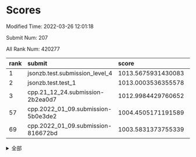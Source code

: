 # Scores

Modified Time: 2022-03-26 12:01:18

Submit Num: 207

All Rank Num: 420277

| rank |               submit               |       score        |       sigma        | pk_num |
| :--- | :--------------------------------- | :----------------- | :----------------- | :----- |
| 1    | jsonzb.test.submission_level_4     | 1013.5675931430083 | 0.8141256519433605 | 8120   |
| 2    | jsonzb.test.test_1                 | 1013.0003536355578 | 0.8494674510750613 | 8124   |
| 3    | cpp.21_12_24.submission-2b2ea0d7   | 1012.9984429760652 | 0.8108785020094429 | 8121   |
| 57   | cpp.2022_01_09.submission-5b0e3de2 | 1004.4505171191589 | 0.704431765894605  | 8122   |
| 69   | cpp.2022_01_09.submission-816672bd | 1003.5831373755339 | 0.7088803821499957 | 8122   |


<details>
<summary>全部</summary>

| rank |                 submit                 |       score        |       sigma        | pk_num |
| :--- | :------------------------------------- | :----------------- | :----------------- | :----- |
| 1    | jsonzb.test.submission_level_4         | 1013.5675931430083 | 0.8141256519433605 | 8120   |
| 2    | jsonzb.test.test_1                     | 1013.0003536355578 | 0.8494674510750613 | 8124   |
| 3    | cpp.21_12_24.submission-2b2ea0d7       | 1012.9984429760652 | 0.8108785020094429 | 8121   |
| 4    | gobigger.level_3.submission_level_3_30 | 1012.0199068542406 | 0.8068619006507087 | 8122   |
| 5    | gobigger.level_3.submission_level_3_16 | 1011.756743872109  | 0.7661282535458153 | 8117   |
| 6    | gobigger.level_3.submission_level_3_1  | 1011.3574543847484 | 0.7780611954992785 | 8122   |
| 7    | gobigger.level_3.submission_level_3_11 | 1011.2824204882984 | 0.778402123516189  | 8122   |
| 8    | gobigger.level_3.submission_level_3_36 | 1010.958484332971  | 0.7726788518728427 | 8123   |
| 9    | gobigger.level_3.submission_level_3_42 | 1010.9178804158892 | 0.7812727848982963 | 8124   |
| 10   | gobigger.level_3.submission_level_3_49 | 1010.9099325740168 | 0.76238513216899   | 8124   |
| 11   | gobigger.level_3.submission_level_3_2  | 1010.8912818749062 | 0.7885344706680489 | 8124   |
| 12   | gobigger.level_3.submission_level_3_3  | 1010.8851057211281 | 0.783715788843671  | 8118   |
| 13   | gobigger.level_3.submission_level_3_18 | 1010.8101537635922 | 0.7520316017254864 | 8121   |
| 14   | gobigger.level_3.submission_level_3_25 | 1010.7434050737282 | 0.7816849481917728 | 8123   |
| 15   | gobigger.level_3.submission_level_3_29 | 1010.7384019017511 | 0.7893023419679531 | 8124   |
| 16   | gobigger.level_3.submission_level_3_7  | 1010.7022674794982 | 0.7886098461001109 | 8124   |
| 17   | gobigger.level_3.submission_level_3_48 | 1010.6785121189149 | 0.7579178328385346 | 8121   |
| 18   | gobigger.level_3.submission_level_3_41 | 1010.6655572312268 | 0.7508824924373458 | 8124   |
| 19   | gobigger.level_3.submission_level_3_24 | 1010.6156190164354 | 0.7801593905872249 | 8122   |
| 20   | gobigger.level_3.submission_level_3_26 | 1010.457539897761  | 0.7823748067181676 | 8121   |
| 21   | gobigger.level_3.submission_level_3_0  | 1010.3657320184027 | 0.7646195820333931 | 8122   |
| 22   | gobigger.level_3.submission_level_3_20 | 1010.1741387473727 | 0.7666348178426909 | 8118   |
| 23   | gobigger.level_3.submission_level_3_19 | 1010.1264312719729 | 0.7685139352250346 | 8119   |
| 24   | gobigger.level_3.submission_level_3_8  | 1010.0732051605529 | 0.7713217833383935 | 8125   |
| 25   | gobigger.level_3.submission_level_3_23 | 1010.0142582337457 | 0.7439811168300713 | 8122   |
| 26   | gobigger.level_3.submission_level_3_40 | 1009.9409420464268 | 0.7702496632068695 | 8120   |
| 27   | gobigger.level_3.submission_level_3_13 | 1009.9329280150182 | 0.7695376818652009 | 8126   |
| 28   | gobigger.level_3.submission_level_3_44 | 1009.8675224301638 | 0.7800554817350578 | 8124   |
| 29   | gobigger.level_3.submission_level_3_38 | 1009.7700834990625 | 0.7505453175097532 | 8124   |
| 30   | gobigger.level_3.submission_level_3_4  | 1009.7684872023482 | 0.7779665541953062 | 8120   |
| 31   | gobigger.level_3.submission_level_3_39 | 1009.732426607607  | 0.7427987845456945 | 8122   |
| 32   | gobigger.level_3.submission_level_3_14 | 1009.6739586024099 | 0.7692568970826843 | 8123   |
| 33   | gobigger.level_3.submission_level_3_34 | 1009.5915472448136 | 0.7542059954964111 | 8123   |
| 34   | gobigger.level_3.submission_level_3_43 | 1009.568799343855  | 0.7607094422770607 | 8122   |
| 35   | gobigger.level_3.submission_level_3_32 | 1009.5554937222904 | 0.7454002960149395 | 8118   |
| 36   | gobigger.level_3.submission_level_3_5  | 1009.532513778947  | 0.7490492294094258 | 8121   |
| 37   | gobigger.level_3.submission_level_3_12 | 1009.5285758526171 | 0.7829153600318485 | 8119   |
| 38   | gobigger.level_3.submission_level_3_6  | 1009.512057972857  | 0.7494448015113889 | 8120   |
| 39   | gobigger.level_3.submission_level_3_45 | 1009.4679164458315 | 0.7318876364412484 | 8124   |
| 40   | gobigger.level_3.submission_level_3_27 | 1009.295813239018  | 0.7484131816179637 | 8123   |
| 41   | gobigger.level_3.submission_level_3_31 | 1009.2720314421794 | 0.7430997374384885 | 8121   |
| 42   | gobigger.level_3.submission_level_3_47 | 1009.2383549131716 | 0.7606756154692046 | 8122   |
| 43   | gobigger.level_3.submission_level_3_28 | 1009.2321155166234 | 0.752372023257137  | 8125   |
| 44   | gobigger.level_3.submission_level_3_15 | 1009.1826985592535 | 0.7547468267943441 | 8121   |
| 45   | gobigger.level_3.submission_level_3_46 | 1009.1688050984968 | 0.750473418035578  | 8120   |
| 46   | gobigger.level_3.submission_level_3_35 | 1009.1127600289643 | 0.7482887244213654 | 8119   |
| 47   | gobigger.level_3.submission_level_3_37 | 1009.0784605736186 | 0.7373767507657978 | 8119   |
| 48   | gobigger.level_3.submission_level_3_22 | 1009.0365075827438 | 0.7364833922564061 | 8121   |
| 49   | gobigger.level_3.submission_level_3_33 | 1008.9579588218785 | 0.7388130413918818 | 8127   |
| 50   | gobigger.level_3.submission_level_3_9  | 1008.6934057398131 | 0.746441700082827  | 8120   |
| 51   | gobigger.level_3.submission_level_3_21 | 1008.5988455914953 | 0.7393265079281307 | 8121   |
| 52   | gobigger.level_3.submission_level_3_17 | 1008.596495015885  | 0.7375739727506065 | 8125   |
| 53   | gobigger.level_3.submission_level_3_10 | 1008.5281757972627 | 0.7448996192114461 | 8114   |
| 54   | gobigger.level_1.submission_level_1_7  | 1005.96357443779   | 0.73157201275385   | 8122   |
| 55   | gobigger.level_1.submission_level_1_16 | 1004.5530569678351 | 0.715608021008859  | 8123   |
| 56   | gobigger.level_1.submission_level_1_14 | 1004.5018061106473 | 0.7345332387902118 | 8122   |
| 57   | cpp.2022_01_09.submission-5b0e3de2     | 1004.4505171191589 | 0.704431765894605  | 8122   |
| 58   | gobigger.level_1.submission_level_1_18 | 1004.3853172960517 | 0.714889767501758  | 8123   |
| 59   | gobigger.level_1.submission_level_1_46 | 1004.3740089877668 | 0.7136168992984172 | 8119   |
| 60   | gobigger.level_1.submission_level_1_15 | 1004.1188542023857 | 0.7319752730071724 | 8120   |
| 61   | gobigger.level_1.submission_level_1_34 | 1004.1054709811333 | 0.7181859644927463 | 8120   |
| 62   | gobigger.level_1.submission_level_1_20 | 1003.9688921869578 | 0.7094463819862059 | 8127   |
| 63   | gobigger.level_1.submission_level_1_27 | 1003.8606760253176 | 0.7216801134481232 | 8117   |
| 64   | gobigger.level_1.submission_level_1_30 | 1003.8603176539415 | 0.7259228941947097 | 8119   |
| 65   | gobigger.level_1.submission_level_1_1  | 1003.7306855874377 | 0.7171833356222747 | 8118   |
| 66   | gobigger.level_1.submission_level_1_3  | 1003.6900816076989 | 0.7091835492460271 | 8118   |
| 67   | gobigger.level_1.submission_level_1_47 | 1003.6877531472537 | 0.7187073714544603 | 8124   |
| 68   | gobigger.level_1.submission_level_1_8  | 1003.6049069228762 | 0.7248286241632541 | 8121   |
| 69   | cpp.2022_01_09.submission-816672bd     | 1003.5831373755339 | 0.7088803821499957 | 8122   |
| 70   | gobigger.level_1.submission_level_1_35 | 1003.5745046096539 | 0.721388052844178  | 8124   |
| 71   | gobigger.level_1.submission_level_1_2  | 1003.5726211603023 | 0.7146442883648486 | 8123   |
| 72   | gobigger.level_1.submission_level_1_49 | 1003.571969399605  | 0.7042838622714525 | 8122   |
| 73   | gobigger.level_1.submission_level_1_22 | 1003.4759239260985 | 0.725333158836157  | 8113   |
| 74   | gobigger.level_1.submission_level_1_5  | 1003.4407439531633 | 0.7255290873928752 | 8118   |
| 75   | gobigger.level_1.submission_level_1_19 | 1003.4388521838241 | 0.7294507087918899 | 8120   |
| 76   | gobigger.level_1.submission_level_1_13 | 1003.4183331682284 | 0.7155469033148584 | 8126   |
| 77   | gobigger.level_1.submission_level_1_39 | 1003.3763782799393 | 0.7081934952076278 | 8126   |
| 78   | gobigger.level_1.submission_level_1_33 | 1003.3677646574063 | 0.7174857492996874 | 8120   |
| 79   | gobigger.level_1.submission_level_1_29 | 1003.3636404340481 | 0.7290564047401773 | 8120   |
| 80   | gobigger.level_1.submission_level_1_44 | 1003.3563777967593 | 0.7177529238811612 | 8116   |
| 81   | gobigger.level_1.submission_level_1_37 | 1003.2927110966612 | 0.7111935210701023 | 8121   |
| 82   | gobigger.level_1.submission_level_1_41 | 1003.2535420722168 | 0.7069701459285633 | 8119   |
| 83   | gobigger.level_1.submission_level_1_28 | 1003.1650123139856 | 0.7131782055964471 | 8121   |
| 84   | gobigger.level_1.submission_level_1_31 | 1003.1506240035408 | 0.7195822130393442 | 8117   |
| 85   | gobigger.level_1.submission_level_1_42 | 1003.1154208036809 | 0.7066198491907638 | 8118   |
| 86   | gobigger.level_1.submission_level_1_48 | 1002.9259433200147 | 0.7141258645980786 | 8120   |
| 87   | gobigger.level_1.submission_level_1_25 | 1002.9103515954223 | 0.7145178553930469 | 8118   |
| 88   | gobigger.level_1.submission_level_1_21 | 1002.8401753968069 | 0.7167480604567976 | 8128   |
| 89   | gobigger.level_1.submission_level_1_11 | 1002.8078221867878 | 0.7133284584460525 | 8120   |
| 90   | gobigger.level_1.submission_level_1_9  | 1002.7912472334841 | 0.7141736982512376 | 8117   |
| 91   | gobigger.level_1.submission_level_1_6  | 1002.7807994368743 | 0.7039886832519225 | 8127   |
| 92   | gobigger.level_1.submission_level_1_38 | 1002.7495167015986 | 0.719087737706568  | 8120   |
| 93   | gobigger.level_1.submission_level_1_12 | 1002.734425470002  | 0.7140878087969849 | 8125   |
| 94   | gobigger.level_1.submission_level_1_26 | 1002.7174686668341 | 0.7174434926002703 | 8116   |
| 95   | gobigger.level_1.submission_level_1_43 | 1002.4803765762258 | 0.7055165402458776 | 8124   |
| 96   | gobigger.level_1.submission_level_1_17 | 1002.417830529271  | 0.7019332881081085 | 8117   |
| 97   | gobigger.level_1.submission_level_1_24 | 1002.3778042009558 | 0.7118554906677331 | 8124   |
| 98   | gobigger.level_1.submission_level_1_4  | 1002.3401079639046 | 0.7092806044404172 | 8124   |
| 99   | gobigger.level_1.submission_level_1_23 | 1002.3209541034234 | 0.7089386117551857 | 8126   |
| 100  | gobigger.level_1.submission_level_1_10 | 1002.2960158512008 | 0.7087720488858213 | 8116   |
| 101  | gobigger.level_1.submission_level_1_0  | 1002.2316823755255 | 0.7175290995341578 | 8121   |
| 102  | gobigger.level_1.submission_level_1_32 | 1002.2244953876238 | 0.7043874308132578 | 8124   |
| 103  | gobigger.level_1.submission_level_1_45 | 1002.0800671136795 | 0.7098264499573914 | 8124   |
| 104  | gobigger.level_1.submission_level_1_40 | 1002.0478766267114 | 0.7024619343251655 | 8120   |
| 105  | gobigger.level_1.submission_level_1_36 | 1001.8712347601441 | 0.7144217077509254 | 8120   |
| 106  | gobigger.random.submission_random_27   | 997.3646254025386  | 0.7037485840021621 | 8122   |
| 107  | gobigger.random.submission_random_24   | 997.0994599487838  | 0.6996662941691281 | 8123   |
| 108  | gobigger.random.submission_random_33   | 997.0771651523918  | 0.708590935432319  | 8123   |
| 109  | gobigger.random.submission_random_2    | 997.004742558392   | 0.7028780320888409 | 8117   |
| 110  | gobigger.random.submission_random_21   | 996.9212898033688  | 0.711048965160277  | 8121   |
| 111  | gobigger.random.submission_random_1    | 996.8465912663348  | 0.7047570631727924 | 8123   |
| 112  | gobigger.random.submission_random_47   | 996.6416914262757  | 0.7209797866094506 | 8126   |
| 113  | gobigger.random.submission_random_7    | 996.5581463197881  | 0.696978368206415  | 8124   |
| 114  | gobigger.random.submission_random_31   | 996.512473056832   | 0.7159751815769054 | 8119   |
| 115  | gobigger.random.submission_random_41   | 996.5066836713679  | 0.7100992205609891 | 8121   |
| 116  | gobigger.random.submission_random_38   | 996.4939464020476  | 0.7103860660345901 | 8120   |
| 117  | gobigger.random.submission_random_17   | 996.4488663027558  | 0.7011586337563763 | 8119   |
| 118  | gobigger.random.submission_random_35   | 996.4090474944065  | 0.7231949026409323 | 8118   |
| 119  | gobigger.random.submission_random_30   | 996.3970122290326  | 0.7046383196985917 | 8117   |
| 120  | gobigger.random.submission_random_3    | 996.3883293850367  | 0.7181690077373312 | 8119   |
| 121  | gobigger.random.submission_random_25   | 996.383456160923   | 0.7034785222501982 | 8123   |
| 122  | gobigger.random.submission_random_10   | 996.3616238983781  | 0.7093423545298803 | 8118   |
| 123  | gobigger.random.submission_random_36   | 996.2869593153242  | 0.7079733220879756 | 8125   |
| 124  | gobigger.random.submission_random_19   | 996.2683512964637  | 0.7032504731523727 | 8125   |
| 125  | gobigger.random.submission_random_5    | 996.1898926535366  | 0.7134052241084852 | 8120   |
| 126  | gobigger.random.submission_random_23   | 996.0659863377726  | 0.7147452254658768 | 8121   |
| 127  | gobigger.random.submission_random_8    | 996.0609366888515  | 0.7130104826797061 | 8119   |
| 128  | gobigger.random.submission_random_20   | 996.0607492521133  | 0.7126382269177928 | 8120   |
| 129  | gobigger.random.submission_random_9    | 996.0592046368643  | 0.7078844366206021 | 8120   |
| 130  | gobigger.random.submission_random_44   | 996.051433981992   | 0.694833278039782  | 8122   |
| 131  | gobigger.random.submission_random_12   | 995.9271927555588  | 0.7170390616229282 | 8124   |
| 132  | gobigger.random.submission_random_34   | 995.9180043427773  | 0.7244582695777324 | 8122   |
| 133  | gobigger.random.submission_random_4    | 995.9093853135978  | 0.7024980379271084 | 8121   |
| 134  | gobigger.random.submission_random_40   | 995.8964942491257  | 0.7225704279246317 | 8123   |
| 135  | gobigger.random.submission_random_26   | 995.8663401254262  | 0.7025495005022333 | 8128   |
| 136  | gobigger.random.submission_random_45   | 995.8471808465398  | 0.7075141221837878 | 8124   |
| 137  | gobigger.random.submission_random_32   | 995.8060452989668  | 0.7090974141567338 | 8122   |
| 138  | gobigger.random.submission_random_0    | 995.8044516873596  | 0.7108121658082046 | 8122   |
| 139  | gobigger.random.submission_random_18   | 995.7962790719346  | 0.7055754508192568 | 8121   |
| 140  | gobigger.random.submission_random_14   | 995.6856614714867  | 0.7154043063472616 | 8129   |
| 141  | gobigger.random.submission_random_42   | 995.6333707764798  | 0.7145407052984135 | 8119   |
| 142  | gobigger.random.submission_random_15   | 995.6164792514994  | 0.7153319958813213 | 8121   |
| 143  | gobigger.random.submission_random_13   | 995.4944208627053  | 0.7097166840475518 | 8124   |
| 144  | gobigger.random.submission_random_46   | 995.4736237381908  | 0.7098167772558301 | 8114   |
| 145  | gobigger.random.submission_random_43   | 995.4091915247894  | 0.7024351335701771 | 8119   |
| 146  | gobigger.random.submission_random_22   | 995.3376944271796  | 0.7096509984109565 | 8121   |
| 147  | gobigger.random.submission_random_48   | 995.329723560411   | 0.7018710225019161 | 8126   |
| 148  | gobigger.random.submission_random_28   | 995.3144834776299  | 0.7065893330274481 | 8123   |
| 149  | gobigger.random.submission_random_37   | 995.2849942330311  | 0.7084932390882405 | 8119   |
| 150  | gobigger.random.submission_random_49   | 995.2355422363188  | 0.711332353332395  | 8116   |
| 151  | gobigger.random.submission_random_6    | 995.159833451857   | 0.7160193709723743 | 8120   |
| 152  | gobigger.random.submission_random_16   | 995.1319578704398  | 0.7093829314968735 | 8120   |
| 153  | gobigger.random.submission_random_29   | 995.020056959028   | 0.7012289377958268 | 8121   |
| 154  | gobigger.random.submission_random_11   | 994.9432612453638  | 0.7242650453842223 | 8123   |
| 155  | gobigger.level_2.submission_level_2_15 | 994.0211577890576  | 0.7450462773957474 | 8119   |
| 156  | gobigger.random.submission_random_39   | 993.9149481247125  | 0.738901514493294  | 8123   |
| 157  | gobigger.level_2.submission_level_2_10 | 993.8403851902668  | 0.7380834397562113 | 8116   |
| 158  | gobigger.level_2.submission_level_2_23 | 993.7026771593478  | 0.7447602683757344 | 8125   |
| 159  | gobigger.level_2.submission_level_2_17 | 993.6165510836001  | 0.7435210435030352 | 8125   |
| 160  | gobigger.level_2.submission_level_2_21 | 993.5384265702517  | 0.7596173924504971 | 8119   |
| 161  | gobigger.level_2.submission_level_2_37 | 993.5250637370261  | 0.7248522150619671 | 8118   |
| 162  | gobigger.level_2.submission_level_2_36 | 993.2830553385545  | 0.722075484521046  | 8119   |
| 163  | gobigger.level_2.submission_level_2_47 | 993.2770931685623  | 0.7267309013073041 | 8126   |
| 164  | gobigger.level_2.submission_level_2_1  | 993.2386072448178  | 0.737902974953861  | 8124   |
| 165  | gobigger.level_2.submission_level_2_20 | 993.2339712163844  | 0.7431093667517631 | 8118   |
| 166  | gobigger.level_2.submission_level_2_4  | 993.2041661691757  | 0.7330246807790921 | 8111   |
| 167  | gobigger.level_2.submission_level_2_12 | 993.129265106793   | 0.7464146121700898 | 8124   |
| 168  | gobigger.level_2.submission_level_2_13 | 993.065378164683   | 0.7460606041721697 | 8121   |
| 169  | gobigger.level_2.submission_level_2_40 | 993.0088001843027  | 0.7346101833951223 | 8115   |
| 170  | gobigger.level_2.submission_level_2_7  | 992.9135627137947  | 0.7513250659137555 | 8122   |
| 171  | gobigger.level_2.submission_level_2_6  | 992.7553721621646  | 0.7328358729587069 | 8120   |
| 172  | gobigger.level_2.submission_level_2_9  | 992.7356156621975  | 0.7426040856192628 | 8128   |
| 173  | gobigger.level_2.submission_level_2_0  | 992.7071789551552  | 0.7296001549610691 | 8122   |
| 174  | gobigger.level_2.submission_level_2_43 | 992.6938767118297  | 0.755707575241967  | 8126   |
| 175  | gobigger.level_2.submission_level_2_38 | 992.6871484735896  | 0.7350380944621405 | 8121   |
| 176  | gobigger.level_2.submission_level_2_46 | 992.4251848994505  | 0.7258695067198139 | 8120   |
| 177  | gobigger.level_2.submission_level_2_18 | 992.3379892487962  | 0.7456172261618458 | 8120   |
| 178  | gobigger.level_2.submission_level_2_28 | 992.3286202752455  | 0.7558212035560513 | 8124   |
| 179  | gobigger.level_2.submission_level_2_44 | 992.2689867726496  | 0.747513928619139  | 8121   |
| 180  | gobigger.level_2.submission_level_2_29 | 992.2632155624866  | 0.7480253778487472 | 8124   |
| 181  | gobigger.level_2.submission_level_2_30 | 992.12901137813    | 0.7379822936748822 | 8121   |
| 182  | gobigger.level_2.submission_level_2_24 | 992.043224194901   | 0.7526640114181955 | 8124   |
| 183  | gobigger.level_2.submission_level_2_5  | 991.9885705300946  | 0.748961428380073  | 8120   |
| 184  | gobigger.level_2.submission_level_2_22 | 991.9294808464296  | 0.7502240594971654 | 8122   |
| 185  | gobigger.level_2.submission_level_2_27 | 991.927270106714   | 0.7466889353472593 | 8121   |
| 186  | gobigger.level_2.submission_level_2_41 | 991.8829761830477  | 0.755996136468406  | 8122   |
| 187  | gobigger.level_2.submission_level_2_19 | 991.785014880339   | 0.7541921255516911 | 8118   |
| 188  | gobigger.level_2.submission_level_2_35 | 991.7586497928032  | 0.7473734053165608 | 8119   |
| 189  | gobigger.level_2.submission_level_2_48 | 991.7189947982574  | 0.7478231564004422 | 8120   |
| 190  | gobigger.level_2.submission_level_2_39 | 991.6934127555783  | 0.7533488923375582 | 8121   |
| 191  | gobigger.level_2.submission_level_2_8  | 991.6667678578696  | 0.7463318780111384 | 8122   |
| 192  | gobigger.level_2.submission_level_2_34 | 991.6445616978319  | 0.7437929823467823 | 8117   |
| 193  | gobigger.level_2.submission_level_2_45 | 991.605822134609   | 0.7406599001176316 | 8122   |
| 194  | gobigger.level_2.submission_level_2_2  | 991.6029679098766  | 0.7689905076400888 | 8120   |
| 195  | gobigger.level_2.submission_level_2_3  | 991.581701525457   | 0.754726041018794  | 8122   |
| 196  | gobigger.level_2.submission_level_2_25 | 991.5238507059065  | 0.763970066063808  | 8120   |
| 197  | gobigger.level_2.submission_level_2_14 | 991.3761584630091  | 0.748935184842107  | 8123   |
| 198  | gobigger.level_2.submission_level_2_26 | 991.3713011274665  | 0.7424324869027251 | 8126   |
| 199  | gobigger.level_2.submission_level_2_11 | 991.333202419967   | 0.7504901563753335 | 8122   |
| 200  | gobigger.level_2.submission_level_2_31 | 991.2693204646044  | 0.758738594796314  | 8128   |
| 201  | gobigger.level_2.submission_level_2_32 | 990.928897299834   | 0.7582724068409443 | 8119   |
| 202  | gobigger.level_2.submission_level_2_42 | 990.9240260923568  | 0.7431794344516195 | 8122   |
| 203  | gobigger.level_2.submission_level_2_49 | 990.6510765439534  | 0.766505913668088  | 8122   |
| 204  | gobigger.level_2.submission_level_2_16 | 990.3151127424806  | 0.7583207760887919 | 8122   |
| 205  | gobigger.level_2.submission_level_2_33 | 990.2842707651758  | 0.764217101042632  | 8122   |
| 206  | gobigger.none.submission_none_0        | 977.586850296848   | 1.318378488544573  | 8118   |
| 207  | gobigger.none.submission_none_1        | 974.7384986013869  | 1.5746829667023212 | 8115   |

</details>